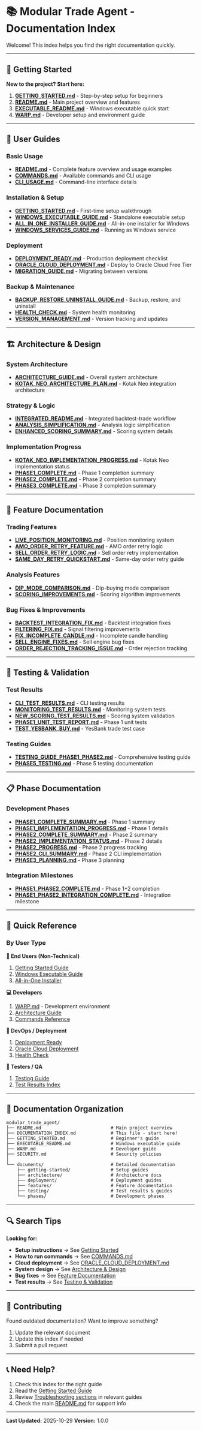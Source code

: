# 📚 Modular Trade Agent - Documentation Index

Welcome! This index helps you find the right documentation quickly.

---

## 🚀 Getting Started

**New to the project? Start here:**

1. **[GETTING_STARTED.md](docs/getting-started/GETTING_STARTED.md)** - Step-by-step setup for beginners
2. **[README.md](README.md)** - Main project overview and features
3. **[EXECUTABLE_README.md](EXECUTABLE_README.md)** - Windows executable quick start
4. **[WARP.md](WARP.md)** - Developer setup and environment guide

---

## 📖 User Guides

### Basic Usage
- **[README.md](README.md)** - Complete feature overview and usage examples
- **[COMMANDS.md](documents/COMMANDS.md)** - Available commands and CLI usage
- **[CLI_USAGE.md](documents/CLI_USAGE.md)** - Command-line interface details

### Installation & Setup
- **[GETTING_STARTED.md](docs/getting-started/GETTING_STARTED.md)** - First-time setup walkthrough
- **[WINDOWS_EXECUTABLE_GUIDE.md](documents/WINDOWS_EXECUTABLE_GUIDE.md)** - Standalone executable setup
- **[ALL_IN_ONE_INSTALLER_GUIDE.md](documents/ALL_IN_ONE_INSTALLER_GUIDE.md)** - All-in-one installer for Windows
- **[WINDOWS_SERVICES_GUIDE.md](documents/WINDOWS_SERVICES_GUIDE.md)** - Running as Windows service

### Deployment
- **[DEPLOYMENT_READY.md](documents/DEPLOYMENT_READY.md)** - Production deployment checklist
- **[ORACLE_CLOUD_DEPLOYMENT.md](documents/ORACLE_CLOUD_DEPLOYMENT.md)** - Deploy to Oracle Cloud Free Tier
- **[MIGRATION_GUIDE.md](documents/MIGRATION_GUIDE.md)** - Migrating between versions

### Backup & Maintenance
- **[BACKUP_RESTORE_UNINSTALL_GUIDE.md](documents/BACKUP_RESTORE_UNINSTALL_GUIDE.md)** - Backup, restore, and uninstall
- **[HEALTH_CHECK.md](documents/HEALTH_CHECK.md)** - System health monitoring
- **[VERSION_MANAGEMENT.md](documents/VERSION_MANAGEMENT.md)** - Version tracking and updates

---

## 🏗️ Architecture & Design

### System Architecture
- **[ARCHITECTURE_GUIDE.md](documents/ARCHITECTURE_GUIDE.md)** - Overall system architecture
- **[KOTAK_NEO_ARCHITECTURE_PLAN.md](documents/KOTAK_NEO_ARCHITECTURE_PLAN.md)** - Kotak Neo integration architecture

### Strategy & Logic
- **[INTEGRATED_README.md](documents/INTEGRATED_README.md)** - Integrated backtest-trade workflow
- **[ANALYSIS_SIMPLIFICATION.md](documents/ANALYSIS_SIMPLIFICATION.md)** - Analysis logic simplification
- **[ENHANCED_SCORING_SUMMARY.md](documents/ENHANCED_SCORING_SUMMARY.md)** - Scoring system details

### Implementation Progress
- **[KOTAK_NEO_IMPLEMENTATION_PROGRESS.md](documents/KOTAK_NEO_IMPLEMENTATION_PROGRESS.md)** - Kotak Neo implementation status
- **[PHASE1_COMPLETE.md](documents/PHASE1_COMPLETE.md)** - Phase 1 completion summary
- **[PHASE2_COMPLETE.md](documents/PHASE2_COMPLETE.md)** - Phase 2 completion summary
- **[PHASE3_COMPLETE.md](documents/PHASE3_COMPLETE.md)** - Phase 3 completion summary

---

## 🔧 Feature Documentation

### Trading Features
- **[LIVE_POSITION_MONITORING.md](documents/LIVE_POSITION_MONITORING.md)** - Position monitoring system
- **[AMO_ORDER_RETRY_FEATURE.md](documents/AMO_ORDER_RETRY_FEATURE.md)** - AMO order retry logic
- **[SELL_ORDER_RETRY_LOGIC.md](documents/SELL_ORDER_RETRY_LOGIC.md)** - Sell order retry implementation
- **[SAME_DAY_RETRY_QUICKSTART.md](documents/SAME_DAY_RETRY_QUICKSTART.md)** - Same-day order retry guide

### Analysis Features
- **[DIP_MODE_COMPARISON.md](documents/DIP_MODE_COMPARISON.md)** - Dip-buying mode comparison
- **[SCORING_IMPROVEMENTS.md](documents/SCORING_IMPROVEMENTS.md)** - Scoring algorithm improvements

### Bug Fixes & Improvements
- **[BACKTEST_INTEGRATION_FIX.md](documents/BACKTEST_INTEGRATION_FIX.md)** - Backtest integration fixes
- **[FILTERING_FIX.md](documents/FILTERING_FIX.md)** - Signal filtering improvements
- **[FIX_INCOMPLETE_CANDLE.md](documents/FIX_INCOMPLETE_CANDLE.md)** - Incomplete candle handling
- **[SELL_ENGINE_FIXES.md](documents/SELL_ENGINE_FIXES.md)** - Sell engine bug fixes
- **[ORDER_REJECTION_TRACKING_ISSUE.md](documents/ORDER_REJECTION_TRACKING_ISSUE.md)** - Order rejection tracking

---

## 🧪 Testing & Validation

### Test Results
- **[CLI_TEST_RESULTS.md](documents/CLI_TEST_RESULTS.md)** - CLI testing results
- **[MONITORING_TEST_RESULTS.md](documents/MONITORING_TEST_RESULTS.md)** - Monitoring system tests
- **[NEW_SCORING_TEST_RESULTS.md](documents/NEW_SCORING_TEST_RESULTS.md)** - Scoring system validation
- **[PHASE1_UNIT_TEST_REPORT.md](documents/PHASE1_UNIT_TEST_REPORT.md)** - Phase 1 unit tests
- **[TEST_YESBANK_BUY.md](documents/TEST_YESBANK_BUY.md)** - YesBank trade test case

### Testing Guides
- **[TESTING_GUIDE_PHASE1_PHASE2.md](documents/TESTING_GUIDE_PHASE1_PHASE2.md)** - Comprehensive testing guide
- **[PHASE5_TESTING.md](documents/PHASE5_TESTING.md)** - Phase 5 testing documentation

---

## 📋 Phase Documentation

### Development Phases
- **[PHASE1_COMPLETE_SUMMARY.md](documents/PHASE1_COMPLETE_SUMMARY.md)** - Phase 1 summary
- **[PHASE1_IMPLEMENTATION_PROGRESS.md](documents/PHASE1_IMPLEMENTATION_PROGRESS.md)** - Phase 1 details
- **[PHASE2_COMPLETE_SUMMARY.md](documents/PHASE2_COMPLETE_SUMMARY.md)** - Phase 2 summary
- **[PHASE2_IMPLEMENTATION_STATUS.md](documents/PHASE2_IMPLEMENTATION_STATUS.md)** - Phase 2 details
- **[PHASE2_PROGRESS.md](documents/PHASE2_PROGRESS.md)** - Phase 2 progress tracking
- **[PHASE2_CLI_SUMMARY.md](documents/PHASE2_CLI_SUMMARY.md)** - Phase 2 CLI implementation
- **[PHASE3_PLANNING.md](documents/PHASE3_PLANNING.md)** - Phase 3 planning

### Integration Milestones
- **[PHASE1_PHASE2_COMPLETE.md](documents/PHASE1_PHASE2_COMPLETE.md)** - Phase 1+2 completion
- **[PHASE1_PHASE2_INTEGRATION_COMPLETE.md](documents/PHASE1_PHASE2_INTEGRATION_COMPLETE.md)** - Integration milestone

---

## 🎯 Quick Reference

### By User Type

**📱 End Users (Non-Technical)**
1. [Getting Started Guide](docs/getting-started/GETTING_STARTED.md)
2. [Windows Executable Guide](documents/WINDOWS_EXECUTABLE_GUIDE.md)
3. [All-in-One Installer](documents/ALL_IN_ONE_INSTALLER_GUIDE.md)

**💻 Developers**
1. [WARP.md](WARP.md) - Development environment
2. [Architecture Guide](documents/ARCHITECTURE_GUIDE.md)
3. [Commands Reference](documents/COMMANDS.md)

**🚀 DevOps / Deployment**
1. [Deployment Ready](documents/DEPLOYMENT_READY.md)
2. [Oracle Cloud Deployment](documents/ORACLE_CLOUD_DEPLOYMENT.md)
3. [Health Check](documents/HEALTH_CHECK.md)

**🧪 Testers / QA**
1. [Testing Guide](documents/TESTING_GUIDE_PHASE1_PHASE2.md)
2. [Test Results Index](#testing--validation)

---

## 📁 Documentation Organization

```
modular_trade_agent/
├── README.md                          # Main project overview
├── DOCUMENTATION_INDEX.md             # This file - start here!
├── GETTING_STARTED.md                 # Beginner's guide
├── EXECUTABLE_README.md               # Windows executable guide
├── WARP.md                            # Developer guide
├── SECURITY.md                        # Security policies
│
└── documents/                         # Detailed documentation
    ├── getting-started/               # Setup guides
    ├── architecture/                  # Architecture docs
    ├── deployment/                    # Deployment guides
    ├── features/                      # Feature documentation
    ├── testing/                       # Test results & guides
    └── phases/                        # Development phases
```

---

## 🔍 Search Tips

**Looking for:**
- **Setup instructions** → See [Getting Started](#-getting-started)
- **How to run commands** → See [COMMANDS.md](documents/COMMANDS.md)
- **Cloud deployment** → See [ORACLE_CLOUD_DEPLOYMENT.md](documents/ORACLE_CLOUD_DEPLOYMENT.md)
- **System design** → See [Architecture & Design](#-architecture--design)
- **Bug fixes** → See [Feature Documentation](#-feature-documentation)
- **Test results** → See [Testing & Validation](#-testing--validation)

---

## 📝 Contributing

Found outdated documentation? Want to improve something?

1. Update the relevant document
2. Update this index if needed
3. Submit a pull request

---

## 📞 Need Help?

1. Check this index for the right guide
2. Read the [Getting Started Guide](docs/getting-started/GETTING_STARTED.md)
3. Review [Troubleshooting sections](#) in relevant guides
4. Check the main [README.md](README.md) for support info

---

**Last Updated:** 2025-10-29
**Version:** 1.0.0
